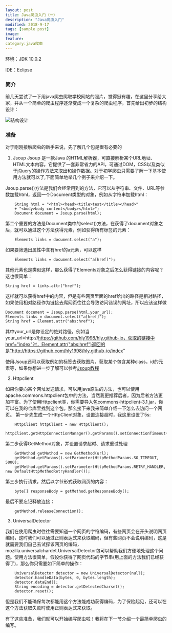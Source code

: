 ```yaml
---
layout: post
title: Java爬虫入门（一）
description: "Java爬虫入门"
modified: 2018-9-17
tags: [sample post]
image:
feature: 
category:java爬虫
---
```



环境：JDK 10.0.2

IDE：Eclipse

### 简介
前几天尝试了一下用java爬虫爬取学校网站的照片，觉得挺有趣，在这里分享给大家，并从一个简单的爬虫程序逐渐变成一个复杂的爬虫程序，首先给出初步的结构设计：

![结构设计]({{site.baseurl}}/assets/img/clawer1_1.png)

### 准备
对于刚刚接触爬虫的新手来说，先了解几个包是很有必要的

1. Jsoup
Jsoup 是一款Java 的HTML解析器，可直接解析某个URL地址、HTML文本内容。它提供了一套非常省力的API，可通过DOM，CSS以及类似于jQuery的操作方法来取出和操作数据。对于初学爬虫只需要了解一下基本使用方法就可以了,下面简单地举几个例子来介绍一下。

Jsoup.parse()方法是我们会经常用到的方法，它可以从字符串、文件、URL等参数加载html，返回一个Document类型的对象，例如从字符串加载html：
```
    String html = "<html><head><title>test</title></head>"
    + "<body>body content</body></html>";
    Document document = Jsoup.parse(html);
```
第二个重要的方法是Document类中的select()方法，在获得了document对象之后，就可以通过这个方法获得元素，例如获得所有<a>标签的元素：
```
    Elements links = document.select("a");
```
如果要筛选出属性中含有href的a元素，可以这样
```
    Elements links = document.select("a[href]");
```
其他元素也是类似这样，那么获得了Elements对象之后怎么获得链接的内容呢？这也很简单：
```
String href = links.attr("href");  
```
这样就可以获得href中的内容，但是有些网页里面的href给出的路径是相对路径，如果使用相对路径作为链接去爬网页往往会导致访问错误的网址，所以应该这样做
```
Document document = Jsoup.parse(html,your_url); 
Elements links = document.select("a[href]");
String href = Element.attr("abs:href"); 
```
其中your_url是你设定的绝对路径，例如当your_url=http://https://github.com/hly1998/hly.github-io，获取的链接中href="index"时，Element.attr("abs:href")返回的是"http://https://github.com/hly1998/hly.github-io/index"

使用Jsoup还可以获取例如<img>的标签去获取图片，获取某个包含某种class，id的元素等，如果你想进一步了解可以参考[Jsoup教程](http://www.open-open.com/jsoup/parsing-a-document.htm)

2. Httpclient

如果你要向某个网址发送请求，可以用java原生的方法，也可以使用apache.commons.httpclient包中的方法，当然我更推荐后者，因为后者方法更加丰富。为了使用Httpclient类，你需要导入包commons-httpclient-3.1.jar，你可以在我的仓库里找到这个包。那么接下来我来简单介绍一下怎么去访问一个网页。
第一步先生成一个HttpClient对象，设置连接超时，我这里设置了5s:
```
    HttpClient httpClient = new HttpClient(); 
    httpClient.getHttpConnectionManager().getParams().setConnectionTimeout(5000);  
```
第二步获得GetMethod对象，并设置请求超时、请求重试处理
```
    GetMethod getMethod = new GetMethod(url);
    getMethod.getParams().setParameter(HttpMethodParams.SO_TIMEOUT, 5000);
    getMethod.getParams().setParameter(HttpMethodParams.RETRY_HANDLER, new DefaultHttpMethodRetryHandler());
```
第三步执行请求，然后以字节形式获取网页的内容：
```
    byte[] responseBody = getMethod.getResponseBody();
```
最后不要忘记释放连接：
```
    getMethod.releaseConnection();
```

3. UniversalDetector

我们在使用爬虫时往往需要知道一个网页的字符编码，有些网页会在开头说明网页编码，这时我们可以通过正则表达式来获取编码，但有些网页不会说明编码，这是就需要我们自己去试探该网页的编码，mozilla.universalchardet.UniversalDetector包可以帮助我们方便地处理这个问题。使用方法很简单，假设你获得了网页代码的字节串(用上面的方法我们已经获得了)，那么你只需要如下简单的操作：
```
    UniversalDetector detector = new UniversalDetector(null);
    detector.handleData(bytes, 0, bytes.length);
    detector.dataEnd();
    String encoding = detector.getDetectedCharset();
    detector.reset();
```
但是我们不能确保每次都能用这个方法能成功获得编码，为了保险起见，还可以在这个方法获取失败时使用正则表达式来获取。

有了这些准备，我们就可以开始编写爬虫啦！我将在下一节介绍一个最简单爬虫的编写。
